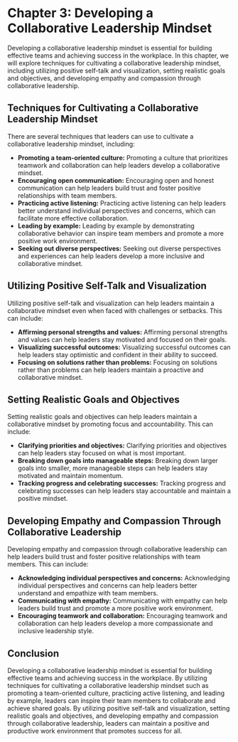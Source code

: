 Chapter 3: Developing a Collaborative Leadership Mindset
========================================================

Developing a collaborative leadership mindset is essential for building effective teams and achieving success in the workplace. In this chapter, we will explore techniques for cultivating a collaborative leadership mindset, including utilizing positive self-talk and visualization, setting realistic goals and objectives, and developing empathy and compassion through collaborative leadership.

Techniques for Cultivating a Collaborative Leadership Mindset
-------------------------------------------------------------

There are several techniques that leaders can use to cultivate a collaborative leadership mindset, including:

* **Promoting a team-oriented culture:** Promoting a culture that prioritizes teamwork and collaboration can help leaders develop a collaborative mindset.
* **Encouraging open communication:** Encouraging open and honest communication can help leaders build trust and foster positive relationships with team members.
* **Practicing active listening:** Practicing active listening can help leaders better understand individual perspectives and concerns, which can facilitate more effective collaboration.
* **Leading by example:** Leading by example by demonstrating collaborative behavior can inspire team members and promote a more positive work environment.
* **Seeking out diverse perspectives:** Seeking out diverse perspectives and experiences can help leaders develop a more inclusive and collaborative mindset.

Utilizing Positive Self-Talk and Visualization
----------------------------------------------

Utilizing positive self-talk and visualization can help leaders maintain a collaborative mindset even when faced with challenges or setbacks. This can include:

* **Affirming personal strengths and values:** Affirming personal strengths and values can help leaders stay motivated and focused on their goals.
* **Visualizing successful outcomes:** Visualizing successful outcomes can help leaders stay optimistic and confident in their ability to succeed.
* **Focusing on solutions rather than problems:** Focusing on solutions rather than problems can help leaders maintain a proactive and collaborative mindset.

Setting Realistic Goals and Objectives
--------------------------------------

Setting realistic goals and objectives can help leaders maintain a collaborative mindset by promoting focus and accountability. This can include:

* **Clarifying priorities and objectives:** Clarifying priorities and objectives can help leaders stay focused on what is most important.
* **Breaking down goals into manageable steps:** Breaking down larger goals into smaller, more manageable steps can help leaders stay motivated and maintain momentum.
* **Tracking progress and celebrating successes:** Tracking progress and celebrating successes can help leaders stay accountable and maintain a positive mindset.

Developing Empathy and Compassion Through Collaborative Leadership
------------------------------------------------------------------

Developing empathy and compassion through collaborative leadership can help leaders build trust and foster positive relationships with team members. This can include:

* **Acknowledging individual perspectives and concerns:** Acknowledging individual perspectives and concerns can help leaders better understand and empathize with team members.
* **Communicating with empathy:** Communicating with empathy can help leaders build trust and promote a more positive work environment.
* **Encouraging teamwork and collaboration:** Encouraging teamwork and collaboration can help leaders develop a more compassionate and inclusive leadership style.

Conclusion
----------

Developing a collaborative leadership mindset is essential for building effective teams and achieving success in the workplace. By utilizing techniques for cultivating a collaborative leadership mindset such as promoting a team-oriented culture, practicing active listening, and leading by example, leaders can inspire their team members to collaborate and achieve shared goals. By utilizing positive self-talk and visualization, setting realistic goals and objectives, and developing empathy and compassion through collaborative leadership, leaders can maintain a positive and productive work environment that promotes success for all.
